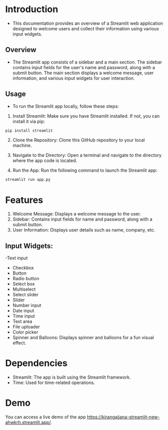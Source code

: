 #  Introduction
- This documentation provides an overview of a Streamlit web application designed to welcome users and collect their information using various input widgets.

## Overview
- The Streamlit app consists of a sidebar and a main section. The sidebar contains input fields for the user's name and password, along with a submit button. The main section displays a welcome message, user information, and various input widgets for user interaction.

## Usage
- To run the Streamlit app locally, follow these steps:

1. Install Streamlit: Make sure you have Streamlit installed. If not, you can install it via pip:

``` python
pip install streamlit
```

2. Clone the Repository: Clone this GitHub repository to your local machine.

3. Navigate to the Directory: Open a terminal and navigate to the directory where the app code is located.

4. Run the App: Run the following command to launch the Streamlit app:
 
 ```python
 streamlit run app.py
```
# Features
1. Welcome Message: Displays a welcome message to the user.
2. Sidebar: Contains input fields for name and password, along with a submit button.
3. User Information: Displays user details such as name, company, etc.
## Input Widgets:
-Text input
- Checkbox
- Button
- Radio button
- Select box
- Multiselect
- Select slider
- Slider
- Number input
- Date input
- Time input
- Text area
- File uploader
- Color picker
- Spinner and Balloons: Displays spinner and balloons for a fun visual effect.

# Dependencies
- Streamlit: The app is built using the Streamlit framework.
- Time: Used for time-related operations.
# Demo
You can access a live demo of the app <https://kirangajjana-streamlit-new-ahwkrh.streamlit.app/>.
